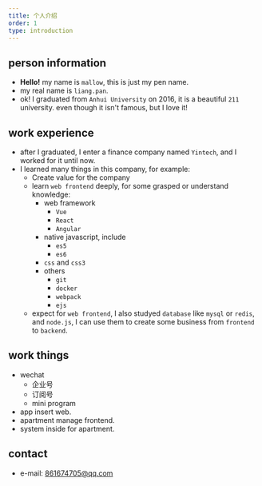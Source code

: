 ```yaml
---
title: 个人介绍
order: 1
type: introduction
---
```


## person information

- **Hello!** my name is `mallow`, this is just my pen name.
- my real name is `liang.pan`.
- ok! I graduated from `Anhui University` on 2016, it is a beautiful `211` university. even though it isn't famous, but I love it!

## work experience

- after I graduated, I enter a finance company named `Yintech`, and I worked for it until now.
- I learned many things in this company, for example:
  - Create value for the company
  - learn `web frontend` deeply, for some grasped or understand knowledge:
    - web framework
      - `Vue`
      - `React`
      - `Angular`
    - native javascript, include
      - `es5`
      - `es6`
    - `css` and `css3`
    - others
      - `git`
      - `docker`
      - `webpack`
      - `ejs`
  - expect for `web frontend`, I also studyed `database` like `mysql` or `redis`, and `node.js`, I can use them to create some business from `frontend` to `backend`.

## work things

- wechat
  - 企业号
  - 订阅号
  - mini program
- app insert web.
- apartment manage frontend.
- system inside for apartment.

## contact

- e-mail: 861674705@qq.com

